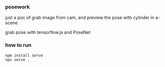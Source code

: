 ### posework

just a poc of grab image from cam,
and preview the pose with cylinder in a-scene.

grab pose with tensorflow.js and PoseNet

### how to run
```
npm install serve
npx serve .
```